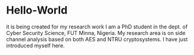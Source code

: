 # Hello-World
it is being created for my research work
I am a PhD student in the dept. of Cyber Security Science, FUT Minna, Nigeria.
My research area is on side channel analysis based on both AES and NTRU cryptosystems.
I have just introduced myself here.
